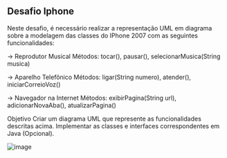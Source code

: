 ## Desafio Iphone

Neste desafio, é necessário realizar a representação UML em diagrama sobre a modelagem das classes do IPhone 2007 com as seguintes funcionalidades:

-> Reprodutor Musical
Métodos: tocar(), pausar(), selecionarMusica(String musica)

-> Aparelho Telefônico
Métodos: ligar(String numero), atender(), iniciarCorreioVoz()

-> Navegador na Internet
Métodos: exibirPagina(String url), adicionarNovaAba(), atualizarPagina()


Objetivo
Criar um diagrama UML que represente as funcionalidades descritas acima.
Implementar as classes e interfaces correspondentes em Java (Opcional).

![image](https://github.com/GabrielaFFS/DesafiosDio/assets/162517593/6ac8d32d-0793-4641-ae5f-969301dfbe94)
